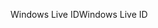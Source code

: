 <span data-ttu-id="16824-101">Windows Live ID</span><span class="sxs-lookup"><span data-stu-id="16824-101">Windows Live ID</span></span>